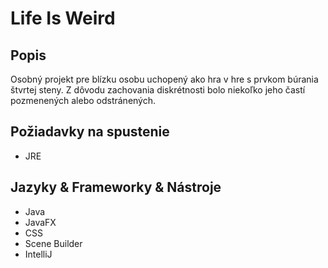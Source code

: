 <h1>Life Is Weird</h1>
<h2>Popis</h2>
<p>Osobný projekt pre blízku osobu uchopený ako hra v hre s prvkom búrania štvrtej steny. Z dôvodu zachovania diskrétnosti bolo niekoľko jeho častí pozmenených alebo odstránených.</p>

<h2>Požiadavky na spustenie</h2>
<ul>
  <li>JRE</li>
</ul>

<h2>Jazyky & Frameworky & Nástroje</h2>
<ul>
  <li>Java</li>
  <li>JavaFX</li>
  <li>CSS</li>
  <li>Scene Builder</li>
  <li>IntelliJ</li>
</ul>
